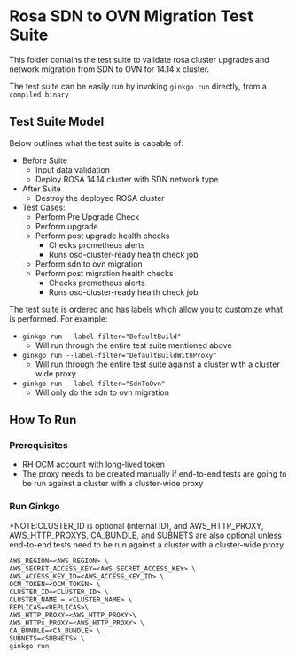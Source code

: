 # Rosa SDN to OVN Migration Test Suite


This folder contains the test suite to validate rosa cluster upgrades and network
migration from SDN to OVN for 14.14.x cluster.


The test suite can be easily run by invoking `ginkgo run` directly,
from a `compiled binary`
## Test Suite Model

Below outlines what the test suite is capable of:

* Before Suite
    * Input data validation
    * Deploy ROSA 14.14 cluster with SDN network type
* After Suite
    * Destroy the deployed ROSA cluster
* Test Cases:
    * Perform Pre Upgrade Check
    * Perform upgrade
    * Perform post upgrade health checks
        * Checks prometheus alerts
        * Runs osd-cluster-ready health check job
    * Perform sdn to ovn migration 
    * Perform post migration health checks
        * Checks prometheus alerts
        * Runs osd-cluster-ready health check job

The test suite is ordered and has labels which allow you to customize what is
performed. For example:

* `ginkgo run --label-filter="DefaultBuild"`
    * Will run through the entire test suite mentioned above
* `ginkgo run --label-filter="DefaultBuildWithProxy"`
    * Will run through the entire test suite against a cluster with a cluster wide proxy
* `ginkgo run --label-filter="SdnToOvn"`
    * Will only do the sdn to ovn migration

## How To Run

### Prerequisites

* RH OCM account with long-lived token
* The proxy needs to be created manually if end-to-end tests are going to be run against a cluster with a cluster-wide proxy

### Run Ginkgo
*NOTE:CLUSTER_ID is optional (internal ID), and AWS_HTTP_PROXY, AWS_HTTP_PROXYS, CA_BUNDLE, and 
SUBNETS are also optional unless end-to-end tests need to be run against a cluster with a cluster-wide proxy
```shell
AWS_REGION=<AWS_REGION> \
AWS_SECRET_ACCESS_KEY=<AWS_SECRET_ACCESS_KEY> \
AWS_ACCESS_KEY_ID=<AWS_ACCESS_KEY_ID> \
OCM_TOKEN=<OCM_TOKEN> \
CLUSTER_ID=<CLUSTER_ID> \
CLUSTER_NAME = <CLUSTER_NAME> \
REPLICAS=<REPLICAS>\
AWS_HTTP_PROXY=<AWS_HTTP_PROXY>\
AWS_HTTPs_PROXY=<AWS_HTTP_PROXY> \
CA_BUNDLE=<CA_BUNDLE> \
SUBNETS=<SUBNETS> \
ginkgo run 
```
